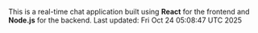 This is a real-time chat application built using **React** for the frontend and **Node.js** for the backend.
Last updated: Fri Oct 24 05:08:47 UTC 2025
